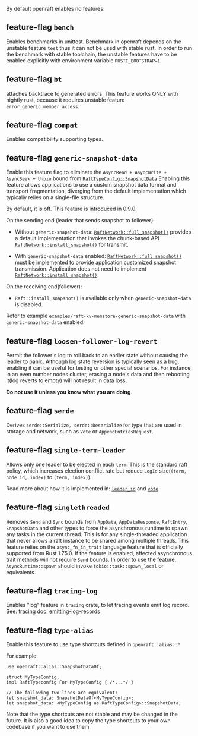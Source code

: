 
By default openraft enables no features.

## feature-flag `bench`

Enables benchmarks in unittest. Benchmark in openraft depends on the unstable feature
`test` thus it can not be used with stable rust. In order to run the benchmark with stable
toolchain, the unstable features have to be enabled explicitly with environment variable
`RUSTC_BOOTSTRAP=1`.

## feature-flag `bt`

attaches backtrace to generated errors.
This feature works ONLY with nightly rust, because it requires unstable feature `error_generic_member_access`.

## feature-flag `compat`

Enables compatibility supporting types.

## feature-flag `generic-snapshot-data`

Enable this feature flag
to eliminate the `AsyncRead + AsyncWrite + AsyncSeek + Unpin` bound
from [`RaftTypeConfig::SnapshotData`](crate::RaftTypeConfig::SnapshotData)
Enabling this feature allows applications to use a custom snapshot data format and transport fragmentation,
diverging from the default implementation which typically relies on a single-file structure.

By default, it is off.
This feature is introduced in 0.9.0

On the sending end (leader that sends snapshot to follower):

- Without `generic-snapshot-data`: [`RaftNetwork::full_snapshot()`]
  provides a default implementation that invokes the chunk-based API
  [`RaftNetwork::install_snapshot()`] for transmit.

- With `generic-snapshot-data` enabled: [`RaftNetwork::full_snapshot()`]
  must be implemented to provide application customized snapshot transmission.
  Application does not need to implement [`RaftNetwork::install_snapshot()`].

On the receiving end(follower):

- `Raft::install_snapshot()` is available only when `generic-snapshot-data` is disabled.

Refer to example `examples/raft-kv-memstore-generic-snapshot-data` with `generic-snapshot-data` enabled.

## feature-flag `loosen-follower-log-revert`

Permit the follower's log to roll back to an earlier state without causing the leader to panic.
Although log state reversion is typically seen as a bug, enabling it can be useful for testing or other special scenarios.
For instance, in an even number nodes cluster,
erasing a node's data and then rebooting it(log reverts to empty) will not result in data loss.

**Do not use it unless you know what you are doing**.

## feature-flag `serde`

Derives `serde::Serialize, serde::Deserialize` for type that are used
in storage and network, such as `Vote` or `AppendEntriesRequest`.

## feature-flag `single-term-leader`

Allows only one leader to be elected in each `term`.
This is the standard raft policy, which increases election conflict rate
but reduce `LogId` size(`(term, node_id, index)` to `(term, index)`).

Read more about how it is implemented in:
[`leader_id`](crate::docs::data::leader_id)
and [`vote`](crate::docs::data::vote).

## feature-flag `singlethreaded`

Removes `Send` and `Sync` bounds from `AppData`, `AppDataResponse`, `RaftEntry`, `SnapshotData`
and other types to force the  asynchronous runtime to spawn any tasks in the current thread.
This is for any single-threaded application that never allows a raft instance to be shared among multiple threads.
This feature relies on the `async_fn_in_trait` language feature that is officially supported from Rust 1.75.0.
If the feature is enabled, affected asynchronous trait methods will not require `Send` bounds.
In order to use the feature, `AsyncRuntime::spawn` should invoke `tokio::task::spawn_local` or equivalents.


## feature-flag `tracing-log`

Enables "log" feature in `tracing` crate, to let tracing events
emit log record.
See: [tracing doc: emitting-log-records](https://docs.rs/tracing/latest/tracing/#emitting-log-records)


[`RaftNetwork::full_snapshot()`]: crate::network::RaftNetwork::full_snapshot
[`RaftNetwork::install_snapshot()`]: crate::network::RaftNetwork::install_snapshot


## feature-flag `type-alias`

Enable this feature to use type shortcuts defined in `openraft::alias::*`

For example:
```rust,ignore
use openraft::alias::SnapshotDataOf;

struct MyTypeConfig;
impl RaftTypeconfig For MyTypeConfig { /*...*/ }

// The following two lines are equivalent:
let snapshot_data: SnapshotDataOf<MyTypeConfig>;
let snapshot_data: <MyTypeConfig as RaftTypeConfig>::SnapshotData;
```

Note that the type shortcuts are not stable and may be changed in the future.
It is also a good idea to copy the type shortcuts to your own codebase if you
want to use them.

